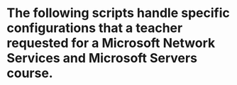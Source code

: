 # The following scripts handle specific configurations that a teacher requested for a Microsoft Network Services and Microsoft Servers course.
